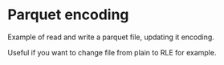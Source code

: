 # Parquet encoding

Example of read and write a parquet file, updating it encoding. 

Useful if you want to change file from plain to RLE for example.